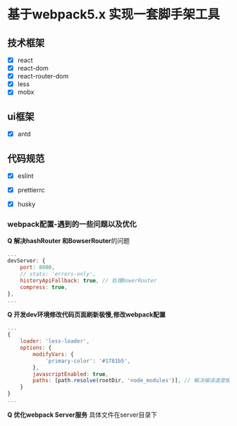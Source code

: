 # 基于webpack5.x 实现一套脚手架工具

## 技术框架
- [x] react
- [x] react-dom
- [x] react-router-dom
- [x] less
- [x] mobx

## ui框架
- [x] antd

## 代码规范
- [x] eslint
- [x] prettierrc
- [x] husky






### webpack配置-遇到的一些问题以及优化

**Q 解决hashRouter 和BowserRouter**的问题
```js
...
devServer: {
    port: 8000,
    // stats: 'errors-only',
    historyApiFallback: true, // 处理BowerRouter
    compress: true,
},
...
```
**Q 开发dev环境修改代码页面刷新极慢,修改webpack配置**
```js
...
{
    loader: 'less-loader',
    options: {
        modifyVars: {
            'primary-color': '#1781b5',
        },
        javascriptEnabled: true,
        paths: [path.resolve(rootDir, 'node_modules')], // 解决编译速度极慢
    }
}
...
```

**Q 优化webpack  Server服务**
具体文件在server目录下
```js

```